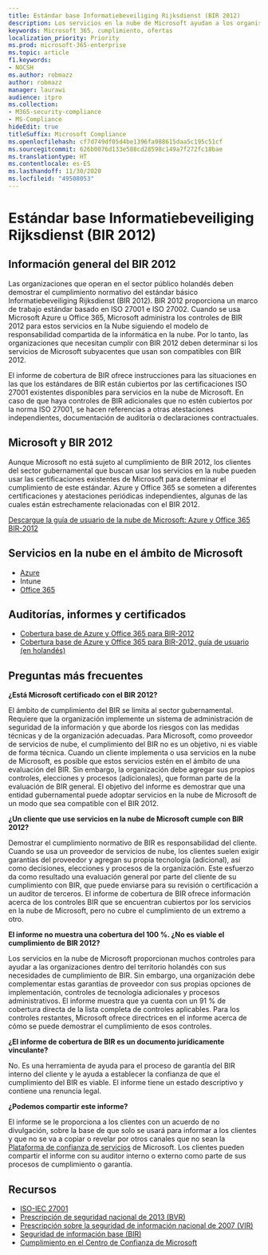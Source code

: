 ```yaml
---
title: Estándar base Informatiebeveiliging Rijksdienst (BIR 2012)
description: Los servicios en la nube de Microsoft ayudan a los organismos del sector público en los Países Bajos a cumplir con el estándar BIR 2012.
keywords: Microsoft 365, cumplimiento, ofertas
localization_priority: Priority
ms.prod: microsoft-365-enterprise
ms.topic: article
f1.keywords:
- NOCSH
ms.author: robmazz
author: robmazz
manager: laurawi
audience: itpro
ms.collection:
- M365-security-compliance
- MS-Compliance
hideEdit: true
titleSuffix: Microsoft Compliance
ms.openlocfilehash: cf7d749df05d4be1396fa988615daa5c195c51cf
ms.sourcegitcommit: 626b0076d133e588cd28598c149a7f272fc18bae
ms.translationtype: HT
ms.contentlocale: es-ES
ms.lasthandoff: 11/30/2020
ms.locfileid: "49508053"
---
```

# <a name="baseline-informatiebeveiliging-rijksdienst-standard-bir-2012"></a>Estándar base Informatiebeveiliging Rijksdienst (BIR 2012)

## <a name="bir-2012-overview"></a>Información general del BIR 2012

Las organizaciones que operan en el sector público holandés deben demostrar el cumplimiento normativo del estándar básico Informatiebeveiliging Rijksdienst (BIR 2012). BIR 2012 proporciona un marco de trabajo estándar basado en ISO 27001 e ISO 27002. Cuando se usa Microsoft Azure u Office 365, Microsoft administra los controles de BIR 2012 para estos servicios en la Nube siguiendo el modelo de responsabilidad compartida de la informática en la nube. Por lo tanto, las organizaciones que necesitan cumplir con BIR 2012 deben determinar si los servicios de Microsoft subyacentes que usan son compatibles con BIR 2012.

El informe de cobertura de BIR ofrece instrucciones para las situaciones en las que los estándares de BIR están cubiertos por las certificaciones ISO 27001 existentes disponibles para servicios en la nube de Microsoft. En caso de que haya controles de BIR adicionales que no estén cubiertos por la norma ISO 27001, se hacen referencias a otras atestaciones independientes, documentación de auditoría o declaraciones contractuales.

## <a name="microsoft-and-bir-2012"></a>Microsoft y BIR 2012

Aunque Microsoft no está sujeto al cumplimiento de BIR 2012, los clientes del sector gubernamental que buscan usar los servicios en la nube pueden usar las certificaciones existentes de Microsoft para determinar el cumplimiento de este estándar. Azure y Office 365 se someten a diferentes certificaciones y atestaciones periódicas independientes, algunas de las cuales están estrechamente relacionadas con el BIR 2012.

[Descargue la guía de usuario de la nube de Microsoft: Azure y Office 365 BIR-2012](https://go.microsoft.com/fwlink/p/?linkid=2099461)

## <a name="microsoft-in-scope-cloud-services"></a>Servicios en la nube en el ámbito de Microsoft

- [Azure](https://aka.ms/AzureCompliance)
- Intune
- [Office 365](https://go.microsoft.com/fwlink/p/?LinkID=2077751)

## <a name="audits-reports-and-certificates"></a>Auditorías, informes y certificados

- [Cobertura base de Azure y Office 365 para BIR-2012](https://protection.office.com/DownloadFile/ServiceAssurance/Document/compliance/Azure%20and%20Office%20365%20BIR-2012%20Baseline%20Coverage/pdf)
- [Cobertura base de Azure y Office 365 para BIR-2012, guía de usuario (en holandés)](https://protection.office.com/DownloadFile/ServiceAssurance/Document/compliance/Azure%20and%20Office%20365%20BIR-2012%20Baseline%20Coverage%20User%20Guide_Dutch/docx)

## <a name="frequently-asked-questions"></a>Preguntas más frecuentes

**¿Está Microsoft certificado con el BIR 2012?**

El ámbito de cumplimiento del BIR se limita al sector gubernamental. Requiere que la organización implemente un sistema de administración de seguridad de la información y que aborde los riesgos con las medidas técnicas y de la organización adecuadas. Para Microsoft, como proveedor de servicios de nube, el cumplimiento del BIR no es un objetivo, ni es viable de forma técnica. Cuando un cliente implementa o usa servicios en la nube de Microsoft, es posible que estos servicios estén en el ámbito de una evaluación del BIR. Sin embargo, la organización debe agregar sus propios controles, elecciones y procesos (adicionales), que forman parte de la evaluación de BIR general. El objetivo del informe es demostrar que una entidad gubernamental puede adoptar servicios en la nube de Microsoft de un modo que sea compatible con el BIR 2012.

**¿Un cliente que use servicios en la nube de Microsoft cumple con BIR 2012?**

Demostrar el cumplimiento normativo de BIR es responsabilidad del cliente. Cuando se usa un proveedor de servicios de nube, los clientes suelen exigir garantías del proveedor y agregan su propia tecnología (adicional), así como decisiones, elecciones y procesos de la organización. Este esfuerzo da como resultado una evaluación general por parte del cliente de su cumplimiento con BIR, que puede enviarse para su revisión o certificación a un auditor de terceros. El informe de cobertura de BIR ofrece información acerca de los controles BIR que se encuentran cubiertos por los servicios en la nube de Microsoft, pero no cubre el cumplimiento de un extremo a otro.

**El informe no muestra una cobertura del 100 %. ¿No es viable el cumplimiento de BIR 2012?**

Los servicios en la nube de Microsoft proporcionan muchos controles para ayudar a las organizaciones dentro del territorio holandés con sus necesidades de cumplimiento de BIR. Sin embargo, una organización debe complementar estas garantías de proveedor con sus propias opciones de implementación, controles de tecnología adicionales y procesos administrativos. El informe muestra que ya cuenta con un 91 % de cobertura directa de la lista completa de controles aplicables. Para los controles restantes, Microsoft ofrece directrices en el informe acerca de cómo se puede demostrar el cumplimiento de esos controles.

**¿El informe de cobertura de BIR es un documento jurídicamente vinculante?**

No. Es una herramienta de ayuda para el proceso de garantía del BIR interno del cliente y le ayuda a establecer la confianza de que el cumplimiento del BIR es viable. El informe tiene un estado descriptivo y contiene una renuncia legal.

**¿Podemos compartir este informe?**

El informe se le proporciona a los clientes con un acuerdo de no divulgación, sobre la base de que solo se usará para informar a los clientes y que no se va a copiar o revelar por otros canales que no sean la [Plataforma de confianza de servicios](https://www.microsoft.com/TrustCenter/STP/default.aspx) de Microsoft. Los clientes pueden compartir el informe con su auditor interno o externo como parte de sus procesos de cumplimiento o garantía.

## <a name="resources"></a>Recursos

- [ISO-IEC 27001](offering-iso-27001.md)
- [Prescripción de seguridad nacional de 2013 (BVR)](https://wetten.overheid.nl/BWBR0033512/2013-06-01)
- [Prescripción sobre la seguridad de información nacional de 2007 (VIR)](https://wetten.overheid.nl/BWBR0022141/2007-07-01)
- [Seguridad de información base (BIR)](https://www.earonline.nl/index.php/BIR_2012)
- [Cumplimiento en el Centro de Confianza de Microsoft](https://www.microsoft.com/trust-center/compliance/compliance-overview)
